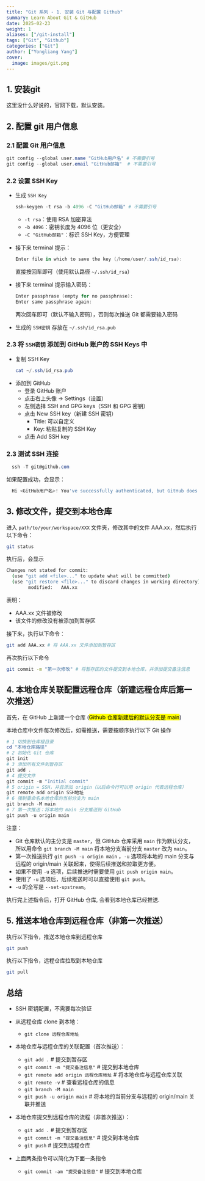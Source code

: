 ```yaml
---
title: "Git 系列 - 1. 安装 Git 与配置 Github"
summary: Learn About Git & GitHub
date: 2025-02-23
weight: 1
aliases: ["/git-install"]
tags: ["Git", "Github"]
categories: ["Git"]
author: ["Yongliang Yang"]
cover:
  image: images/git.png
---
```



## 1. 安装git

这里没什么好说的，官网下载，默认安装。

## 2. 配置 git 用户信息

### 2.1 配置 Git 用户信息

```Powershell
git config --global user.name "GitHub用户名" # 不需要引号
git config --global user.email "GitHub邮箱"  # 不需要引号
```

### 2.2 设置 SSH Key

- 生成 `SSH Key`
  ```Powershell
  ssh-keygen -t rsa -b 4096 -C "GitHub邮箱" # 不需要引号
  ```
  - `-t rsa`：使用 RSA 加密算法
  - `-b 4096`：密钥长度为 4096 位（更安全）
  - `-C "GitHub邮箱"`：标识 SSH Key，方便管理
- 接下来 terminal 提示：
  ```Powershell
  Enter file in which to save the key (/home/user/.ssh/id_rsa):
  ```
  直接按回车即可（使用默认路径 `~/.ssh/id_rsa`）
- 接下来 terminal 提示输入密码：
  ```Powershell
  Enter passphrase (empty for no passphrase):
  Enter same passphrase again:
  ```
  两次回车即可（默认不输入密码），否则每次推送 Git 都需要输入密码


- 生成的 `SSH密钥` 存放在 `~/.ssh/id_rsa.pub`

### 2.3 将 `SSH密钥` 添加到 GitHub 账户的 SSH Keys 中
- 复制 SSH Key
  ```Powershell
  cat ~/.ssh/id_rsa.pub
  ```
- 添加到 GitHub
  - 登录 GitHub 账户
  - 点击右上头像 -> Settings（设置）
  - 左侧选择 SSH and GPG keys（SSH 和 GPG 密钥）
  - 点击 New SSH key（新建 SSH 密钥）
    - Title: 可以自定义
    - Key: 粘贴复制的 SSH Key
  - 点击 Add SSH key


### 2.3 测试 SSH 连接

```Powershell
  ssh -T git@github.com
```
如果配置成功，会显示：
```Powershell
  Hi <GitHub用户名>! You've successfully authenticated, but GitHub does not provide shell access.

```

## 3. 修改文件，提交到本地仓库 

进入 `path/to/your/workspace/XXX` 文件夹，修改其中的文件 AAA.xx，然后执行以下命令：

```bash
git status
```
执行后，会显示
```bash
Changes not stated for commit:
  (use "git add <file>..." to update what will be committed)
  (use "git restore <file>..." to discard changes in working directory)
        modified:   AAA.xx
```
表明：
- AAA.xx 文件被修改
- 该文件的修改没有被添加到暂存区

接下来，执行以下命令：
```bash
git add AAA.xx # 将 AAA.xx 文件添加到暂存区
```

再次执行以下命令
```bash
git commit -m "第一次修改" # 将暂存区的文件提交到本地仓库，并添加提交备注信息
```



## 4. 本地仓库关联配置远程仓库（新建远程仓库后第一次推送）

首先，在 GitHub 上新建一个仓库 (<mark>Github 仓库新建后的默认分支是 main</mark>)

本地仓库中文件每次修改后，如需推送，需要按顺序执行以下 Git 操作
  ```Powershell
  # 1 切换到仓库根目录
  cd "本地仓库路径"
  # 2 初始化 Git 仓库
  git init
  # 3 添加所有文件到暂存区
  git add .
  # 4 提交文件
  git commit -m "Initial commit" 
  # 5 origin = SSH，并且添加 origin（以后命令行可以用 origin 代表远程仓库）
  git remote add origin SSH地址
  # 6 强制重命名本地仓库的当前分支为 main
  git branch -M main
  # 7 第一次推送：将本地的 main 分支推送到 GitHub
  git push -u origin main
  ```
注意：
  - Git 仓库默认的主分支是 `master`，但 GitHub 仓库采用 `main` 作为默认分支，所以用命令 `git branch -M main` 将本地分支当前分支 `master` 改为 `main`。
  - 第一次推送执行 `git push -u origin main` ，`-u` 选项将本地的 main 分支与远程的 origin/main 关联起来，使得后续推送和拉取更方便。
  - 如果不使用 `-u` 选项，后续推送时需要使用 `git push origin main`。
  - 使用了 `-u` 选项后，后续推送时可以直接使用 `git push`。
  - `-u` 的全写是 `--set-upstream`。

执行完上述指令后，打开 GitHub 仓库, 会看到本地仓库已经推送.








## 5. 推送本地仓库到远程仓库（非第一次推送）


执行以下指令，推送本地仓库到远程仓库
```bash
git push
```
执行以下指令，远程仓库拉取到本地仓库
```bash
git pull
```




## 总结

- SSH 密钥配置，不需要每次验证
- 从远程仓库 clone 到本地：
  - `git clone 远程仓库地址` 

- 本地仓库与远程仓库的关联配置（首次推送）：
  - `git add .`                     # 提交到暂存区
  - `git commit -m "提交备注信息"` # 提交到本地仓库
  - `git remote add origin 远程仓库地址`  # 将本地仓库与远程仓库关联
  - `git remote -v`                      # 查看远程仓库的信息
  - `git branch -M main`
  - `git push -u origin main`            # 将本地的当前分支与远程的 origin/main 关联并推送

- 本地仓库提交到远程仓库的流程（非首次推送）：
  - `git add .`                     # 提交到暂存区
  - `git commit -m "提交备注信息"` # 提交到本地仓库
  - `git push`        # 提交到远程仓库
- 上面两条指令可以简化为下面一条指令
  - `git commit -am "提交备注信息"` # 提交到本地仓库